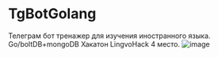 # TgBotGolang
Телеграм бот тренажер для изучения иностранного языка. Go/boltDB+mongoDB Хакатон LingvoHack 4 место.
![image](https://user-images.githubusercontent.com/46971653/173942001-155f8c3b-a5e6-4885-a51c-4a84d6915531.png)
